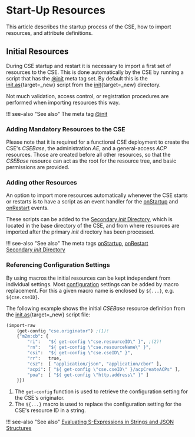 # Start-Up Resources

This article describes the startup process of the CSE, how to import resources, and attribute definitions.

## Initial Resources

During CSE startup and restart it is necessary to import a first set of resources to the CSE. This is done automatically by the CSE by running a script that has the [@init](../development/ACMEScript-metatags.md#init) meta tag set. By default this is the [init.as](https://github.com/ankraft/ACME-oneM2M-CSE/blob/master/acme/init/init.as){target=_new} script from the [init](https://github.com/ankraft/ACME-oneM2M-CSE/blob/master/acme/init){target=_new} directory.

Not much validation, access control, or registration procedures are performed when importing resources this way.

!!! see-also "See also"
	The meta tag [@init](../development/ACMEScript-metatags.md#init)

### Adding Mandatory Resources to the CSE

Please note that it is required for a functional CSE deployment to create the CSE's *CSEBase*, the administration *AE*, and a general-access *ACP* resources. Those are created before all other resources, so that the *CSEBase* resource can act as the root for the resource tree, and basic permissions are provided.

### Adding other Resources

An option to import more resources automatically whenever the CSE starts or restarts is to have a script as an event handler for the [onStartup](../development/ACMEScript-metatags.md#onstartup) and [onRestart](../development/ACMEScript-metatags.md#onrestart) events.

These scripts can be added to the [Secondary *init* Directory](../setup/Running.md#secondary-init-directory), which is located in the base directory of the CSE, and from where resources are imported after the primary *init* directory has been processed.

!!! see-also "See also"
	The meta tags [onStartup](../development/ACMEScript-metatags.md#onstartup), [onRestart](../development/ACMEScript-metatags.md#onrestart)  
	[Secondary *init* Directory](../setup/Running.md#secondary-init-directory)


### Referencing Configuration Settings

By using macros the initial resources can be kept independent from individual settings. 
Most [configuration](../setup/Configuration-basic.md) settings can be added by macro replacement.
For this a given macro name is enclosed by `${...}`, e.g. `${cse.cseID}`. 

The following example shows the initial *CSEBase* resource definition from the [init.as](https://github.com/ankraft/ACME-oneM2M-CSE/blob/master/acme/init/init.as){target=_new} script file:

```lisp title="init.as" 
(import-raw 
	(get-config "cse.originator") ;(1)!
	{"m2m:cb": {
		"ri":   "${ get-config \"cse.resourceID\" }", ;(2)!
		"rn":   "${ get-config \"cse.resourceName\" }",
		"csi":  "${ get-config \"cse.cseID\" }",
		"rr":   true,
		"csz":  [ "application/json", "application/cbor" ],
		"acpi": [ "${ get-config \"cse.cseID\" }/acpCreateACPs" ],
		"poa":  [ "${ get-config \"http.address\" }" ]
	}})
```

1. The `get-config` function is used to retrieve the configuration setting for the CSE's originator.
2. The `${...}` macro is used to replace the configuration setting for the CSE's resource ID in a string.

!!! see-also "See also"
	[Evaluating S-Expressions in Strings and JSON Structures](../development/ACMEScript.md#evaluating-s-expressions-in-strings-and-json-structures)

